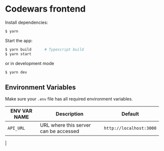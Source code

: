 # Codewars frontend

Install dependencies:

```bash
$ yarn
```

Start the app:

```bash
$ yarn build      # Typescript build
$ yarn start
```

or in development mode

```bash
$ yarn dev
```

## Environment Variables

Make sure your `.env` file has all required environment variables.

| ENV VAR NAME | Description                           | Default                 |
| ------------ | ------------------------------------- | ----------------------- |
| `API_URL`    | URL where this server can be accessed | `http://localhost:3000` |

|

